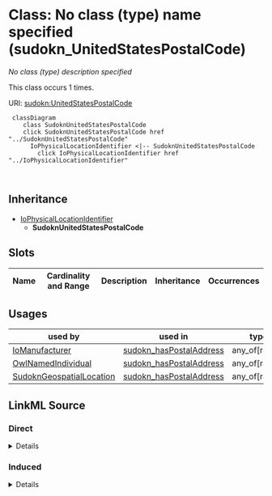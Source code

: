 

# Class: No class (type) name specified (sudokn_UnitedStatesPostalCode)


_No class (type) description specified_






This class occurs 1 times.


URI: [sudokn:UnitedStatesPostalCode](http://asu.edu/semantics/SUDOKN/UnitedStatesPostalCode)






```mermaid
 classDiagram
    class SudoknUnitedStatesPostalCode
    click SudoknUnitedStatesPostalCode href "../SudoknUnitedStatesPostalCode"
      IoPhysicalLocationIdentifier <|-- SudoknUnitedStatesPostalCode
        click IoPhysicalLocationIdentifier href "../IoPhysicalLocationIdentifier"
      
      
```





## Inheritance
* [IoPhysicalLocationIdentifier](../classes/IoPhysicalLocationIdentifier.md)
    * **SudoknUnitedStatesPostalCode**



## Slots

| Name | Cardinality and Range | Description | Inheritance | Occurrences |
| ---  | --- | --- | --- | --- |





## Usages

| used by | used in | type | used |
| ---  | --- | --- | --- |
| [IoManufacturer](../classes/IoManufacturer.md) | [sudokn_hasPostalAddress](../slots/sudokn_hasPostalAddress.md) | any_of[range] | [SudoknUnitedStatesPostalCode](../classes/SudoknUnitedStatesPostalCode.md) |
| [OwlNamedIndividual](../classes/OwlNamedIndividual.md) | [sudokn_hasPostalAddress](../slots/sudokn_hasPostalAddress.md) | any_of[range] | [SudoknUnitedStatesPostalCode](../classes/SudoknUnitedStatesPostalCode.md) |
| [SudoknGeospatialLocation](../classes/SudoknGeospatialLocation.md) | [sudokn_hasPostalAddress](../slots/sudokn_hasPostalAddress.md) | any_of[range] | [SudoknUnitedStatesPostalCode](../classes/SudoknUnitedStatesPostalCode.md) |











## LinkML Source

<!-- TODO: investigate https://stackoverflow.com/questions/37606292/how-to-create-tabbed-code-blocks-in-mkdocs-or-sphinx -->

### Direct

<details>

```yaml
name: sudokn_UnitedStatesPostalCode
conforms_to: No schema conformance document specified
annotations:
  count:
    tag: count
    value: 1
description: No class (type) description specified
title: No class (type) name specified
from_schema: sudokn-kg
rank: 1000
is_a: io_PhysicalLocationIdentifier
class_uri: sudokn:UnitedStatesPostalCode

```
</details>

### Induced

<details>

```yaml
name: sudokn_UnitedStatesPostalCode
conforms_to: No schema conformance document specified
annotations:
  count:
    tag: count
    value: 1
description: No class (type) description specified
title: No class (type) name specified
from_schema: sudokn-kg
rank: 1000
is_a: io_PhysicalLocationIdentifier
class_uri: sudokn:UnitedStatesPostalCode

```
</details>